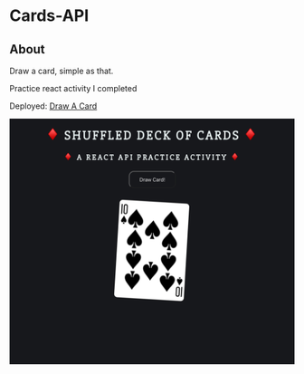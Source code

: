# Cards-API

## About

Draw a card, simple as that.

Practice react activity I completed

Deployed: [Draw A Card](https://noho-glitch.github.io/cards-api/)

![card](https://github.com/noho-glitch/cards-api/blob/master/public/card.png?raw=true "card")

